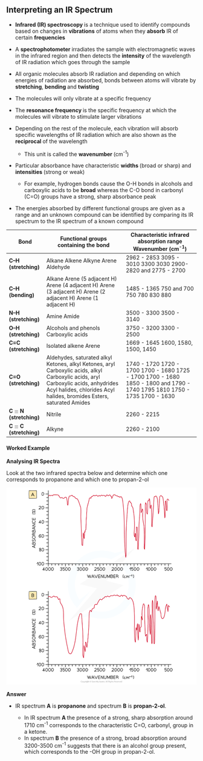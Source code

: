 Interpreting an IR Spectrum
---------------------------

* <b>Infrared (IR) spectroscopy </b>is a technique used to identify compounds based on changes in <b>vibrations</b> of atoms when they <b>absorb</b> IR of certain <b>frequencies</b>
* A <b>spectrophotometer </b>irradiates the sample with electromagnetic waves in the infrared region and then detects the <b>intensity</b> of the wavelength of IR radiation which goes through the sample
* All organic molecules absorb IR radiation and depending on which energies of radiation are absorbed, bonds between atoms will vibrate by <b>stretching</b>, <b>bending </b>and <b>twisting</b>
* The molecules will only vibrate at a specific frequency
* The <b>resonance frequency </b>is the specific frequency at which the molecules will vibrate to stimulate larger vibrations
* Depending on the rest of the molecule, each vibration will absorb specific wavelengths of IR radiation which are also shown as the <b>reciprocal </b>of the wavelength

  + This unit is called the <b>wavenumber </b>(cm<sup>-1</sup>)
* Particular absorbance have characteristic <b>widths </b>(broad or sharp) and <b>intensities </b>(strong or weak)

  + For example, hydrogen bonds cause the O-H bonds in alcohols and carboxylic acids to be <b>broad</b> whereas the C-O bond in carbonyl (C=O) groups have a strong, sharp absorbance peak
* The energies absorbed by different functional groups are given as a range and an unknown compound can be identified by comparing its IR spectrum to the IR spectrum of a known compound

| <b>Bond</b> | <b>Functional groups containing the bond</b> | <b>Characteristic infrared absorption range</b> <b>Wavenumber (cm</b><sup><b>-1</b></sup><b>)</b> |
| --- | --- | --- |
| <b>C–H</b> <b>(stretching)</b> | Alkane Alkene Alkyne Arene Aldehyde | 2962 - 2853 3095 - 3010 3300 3030 2900-2820 and 2775 - 2700 |
| <b>C–H</b> <b>(bending)</b> | Alkane Arene (5 adjacent H) Arene (4 adjacent H) Arene (3 adjacent H) Arene (2 adjacent H) Arene (1 adjacent H) | 1485 - 1365 750 and 700 750 780 830 880 |
| <b>N–H</b> <b>(stretching)</b> | Amine Amide | 3500 - 3300 3500 - 3140 |
| <b>O–H</b> <b>(stretching)</b> | Alcohols and phenols Carboxylic acids | 3750 - 3200 3300 - 2500 |
| <b>C=C</b> <b>(stretching)</b> | Isolated alkene Arene | 1669 - 1645 1600, 1580, 1500, 1450 |
| <b>C=O</b> <b>(stretching)</b> | Aldehydes, saturated alkyl Ketones, alkyl Ketones, aryl Carboxylic acids, alkyl Carboxylic acids, aryl Carboxylic acids, anhydrides Acyl halides, chlorides Acyl halides, bromides Esters, saturated Amides | 1740 - 1720 1720 - 1700 1700 - 1680 1725 - 1700 1700 - 1680 1850 - 1800 and 1790 - 1740 1795 1810 1750 - 1735 1700 - 1630 |
| <b>C</b><math><semantics><mo>≡</mo><annotation>{"language":"en","fontFamily":"Times New Roman","fontSize":"18","autoformat":true}</annotation></semantics></math><b>N</b> <b>(stretching)</b> | Nitrile | 2260 - 2215 |
| <b>C</b><math><semantics><mo>≡</mo><annotation>{"language":"en","fontFamily":"Times New Roman","fontSize":"18","autoformat":true}</annotation></semantics></math><b>C</b> <b>(stretching)</b> | Alkyne | 2260 - 2100 |

#### Worked Example

<b>Analysing IR Spectra</b>

Look at the two infrared spectra below and determine which one corresponds to propanone and which one to propan-2-ol

![Analytical Techniques Question Worked Example - Analysing IR Spectra, downloadable AS & A Level Chemistry revision notes](4.1-Analytical-Techniques-Question-Worked-Example-Analysing-IR-Spectra_1.png)

<b>Answer</b>

* IR spectrum <b>A</b> is <b>propanone </b>and spectrum <b>B</b> is <b>propan-2-ol</b>.

  + In IR spectrum <b>A </b>the presence of a strong, sharp absorption around 1710 cm<sup>-1</sup> corresponds to the characteristic C=O, carbonyl, group in a ketone.
  + In spectrum <b>B</b> the presence of a strong, broad absorption around 3200-3500 cm<sup>-1</sup> suggests that there is an alcohol group present, which corresponds to the -OH group in propan-2-ol.